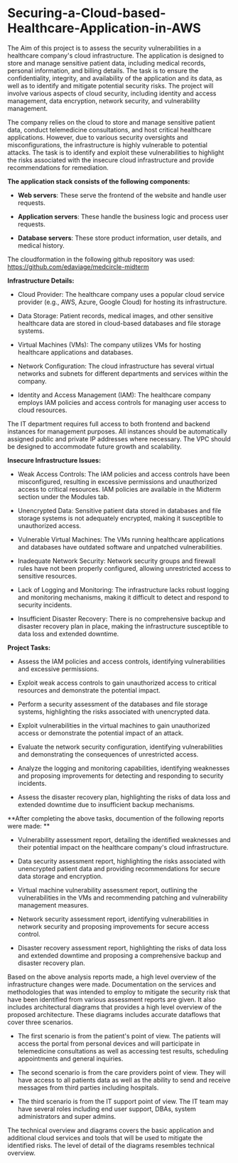 # Securing-a-Cloud-based-Healthcare-Application-in-AWS

The Aim of this project is to assess the security vulnerabilities in a healthcare company's cloud infrastructure. The application is designed to store and manage sensitive patient data, including medical records, personal information, and billing details. The task is to ensure the confidentiality, integrity, and availability of the application and its data, as well as to identify and mitigate potential security risks. The project will involve various aspects of cloud security, including identity and access management, data encryption, network security, and vulnerability management.

The company relies on the cloud to store and manage sensitive patient data, conduct telemedicine consultations, and host critical healthcare applications. However, due to various security oversights and misconfigurations, the infrastructure is highly vulnerable to potential attacks. The task is to identify and exploit these vulnerabilities to highlight the risks associated with the insecure cloud infrastructure and provide recommendations for remediation. 



**The application stack consists of the following components:**


 - **Web servers**: These serve the frontend of the website and handle user requests.
 
 - **Application servers**: These handle the business logic and process user requests.
 
 - **Database servers**: These store product information, user details, and medical history.


The cloudformation in the following github repository was used: https://github.com/edaviage/medcircle-midterm


**Infrastructure Details:**


 - Cloud Provider: The healthcare company uses a popular cloud service provider (e.g., AWS, Azure, Google Cloud) for hosting its infrastructure.
 
 - Data Storage: Patient records, medical images, and other sensitive healthcare data are stored in cloud-based databases and file storage systems.
 
 - Virtual Machines (VMs): The company utilizes VMs for hosting healthcare applications and databases.
 
 - Network Configuration: The cloud infrastructure has several virtual networks and subnets for different departments and services within the company.
 
 - Identity and Access Management (IAM): The healthcare company employs IAM policies and access controls for managing user access to cloud resources.

The IT department requires full access to both frontend and backend instances for management purposes. All instances should be automatically assigned public and private IP addresses where necessary. The VPC should be designed to accommodate future growth and scalability.



**Insecure Infrastructure Issues:**


 - Weak Access Controls: The IAM policies and access controls have been misconfigured, resulting in excessive permissions and unauthorized access to critical resources. IAM policies are available in the Midterm section under the Modules tab.
 
 - Unencrypted Data: Sensitive patient data stored in databases and file storage systems is not adequately encrypted, making it susceptible to unauthorized access.
 
 - Vulnerable Virtual Machines: The VMs running healthcare applications and databases have outdated software and unpatched vulnerabilities.
 
 - Inadequate Network Security: Network security groups and firewall rules have not been properly configured, allowing unrestricted access to sensitive resources.
 
 - Lack of Logging and Monitoring: The infrastructure lacks robust logging and monitoring mechanisms, making it difficult to detect and respond to security incidents.
 
 - Insufficient Disaster Recovery: There is no comprehensive backup and disaster recovery plan in place, making the infrastructure susceptible to data loss and extended downtime.
 


**Project Tasks:** 


 - Assess the IAM policies and access controls, identifying vulnerabilities and excessive permissions.
 
 - Exploit weak access controls to gain unauthorized access to critical resources and demonstrate the potential impact.
 
 - Perform a security assessment of the databases and file storage systems, highlighting the risks associated with unencrypted data.
 
 - Exploit vulnerabilities in the virtual machines to gain unauthorized access or demonstrate the potential impact of an attack.
 
 - Evaluate the network security configuration, identifying vulnerabilities and demonstrating the consequences of unrestricted access.
 
 - Analyze the logging and monitoring capabilities, identifying weaknesses and proposing improvements for detecting and responding to security incidents.
 
 - Assess the disaster recovery plan, highlighting the risks of data loss and extended downtime due to insufficient backup mechanisms.



**After completing the above tasks, documention of the following reports were made:
**

 - Vulnerability assessment report, detailing the identified weaknesses and their potential impact on the healthcare company's cloud infrastructure.
 
 - Data security assessment report, highlighting the risks associated with unencrypted patient data and providing recommendations for secure data storage and encryption.
 
 - Virtual machine vulnerability assessment report, outlining the vulnerabilities in the VMs and recommending patching and vulnerability management measures.
 
 - Network security assessment report, identifying vulnerabilities in network security and proposing improvements for secure access control.
 
 - Disaster recovery assessment report, highlighting the risks of data loss and extended downtime and proposing a comprehensive backup and disaster recovery plan.



Based on the above analysis reports made, a high level overview of the infrastructure changes were made. Documentation on the services and methodologies that was intended to employ to mitigate the security risk that have been identified from various assessment reports are given. It also includes architectural diagrams that provides a high level overview of the proposed architecture. These diagrams includes accurate dataflows that cover three scenarios. 

 - The first scenario is from the patient's point of view. The patients will access the portal from personal devices and will participate in telemedicine consultations as well as accessing test results, scheduling appointments and general inquiries.
 
 - The second scenario is from the care providers point of view. They will have access to all patients data as well as the ability to send and receive messages from third parties including hospitals.
 
 - The third scenario is from the IT support point of view. The IT team may have several roles including end user support, DBAs, system administrators and super admins.

The technical overview and diagrams covers the basic application and additional cloud services and tools that will be used to mitigate the identified risks. The level of detail of the diagrams resembles technical overview.
